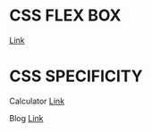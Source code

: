# CSS FLEX BOX 
[Link](https://css-tricks.com/snippets/css/a-guide-to-flexbox/)
# CSS SPECIFICITY
Calculator
[Link](https://cssbootcamp.com/css/specificity-calculator)

Blog
[Link](https://blog.hubspot.com/website/css-specificity)